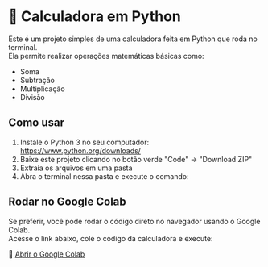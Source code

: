 # 🧮 Calculadora em Python

Este é um projeto simples de uma calculadora feita em Python que roda no terminal.  
Ela permite realizar operações matemáticas básicas como:

- Soma
- Subtração
- Multiplicação
- Divisão

## Como usar

1. Instale o Python 3 no seu computador: https://www.python.org/downloads/
2. Baixe este projeto clicando no botão verde "Code" → "Download ZIP"
3. Extraia os arquivos em uma pasta
4. Abra o terminal nessa pasta e execute o comando:

## Rodar no Google Colab

Se preferir, você pode rodar o código direto no navegador usando o Google Colab.  
Acesse o link abaixo, cole o código da calculadora e execute:

🔗 [Abrir o Google Colab](https://colab.research.google.com/)
